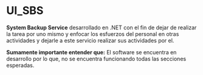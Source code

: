 # UI_SBS

**System Backup Service** desarrollado en .NET con el fin de dejar de realizar la tarea por uno mismo y enfocar los esfuerzos del personal en otras actividades y dejarle a este servicio realizar sus actividades por el.


**Sumamente importante entender que:** El software se encuentra en desarrollo por lo que, no se encuentra funcionando todas las secciones esperadas.
